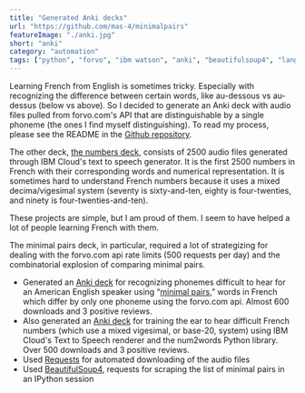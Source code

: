 ```yaml
---
title: "Generated Anki decks"
url: "https://github.com/mas-4/minimalpairs"
featureImage: "./anki.jpg"
short: "anki"
category: "automation"
tags: ["python", "forvo", "ibm watson", "anki", "beautifulsoup4", "language"]
---
```

Learning French from English is sometimes tricky. Especially with recognizing
the difference between certain words, like au-dessous vs au-dessus (below vs
above). So I decided to generate an Anki deck with audio files pulled from
forvo.com's API that are distinguishable by a single phoneme (the ones I find
myself distinguishing). To read my process, please see the README in the [Github
repository][5].

The other deck, [the numbers deck][6], consists of 2500 audio files generated
through IBM Cloud's text to speech generator. It is the first 2500 numbers in
French with their corresponding words and numerical representation. It is
sometimes hard to understand French numbers because it uses a mixed
decima/vigesimal system (seventy is sixty-and-ten, eighty is four-twenties, and
ninety is four-twenties-and-ten).

These projects are simple, but I am proud of them. I seem to have helped a lot
of people learning French with them.

The minimal pairs deck, in particular, required a lot of strategizing for
dealing with the forvo.com api rate limits (500 requests per day) and the
combinatorial explosion of comparing minimal pairs.

- Generated an [Anki deck][0] for recognizing phonemes difficult to hear for an
  American English speaker using “[minimal pairs][1],” words in French which
  differ by only one phoneme using the forvo.com api. Almost 600 downloads and
  3 positive reviews.
- Also generated an [Anki deck][4] for training the ear to hear difficult French
  numbers (which use a mixed vigesimal, or base-20, system) using IBM Cloud's
  Text to Speech renderer and the num2words Python library. Over 500 downloads
  and 3 positive reviews.
- Used [Requests][2] for automated downloading of the audio files
- Used [BeautifulSoup4][3], requests for scraping the list of minimal pairs in
  an IPython session

[0]: https://ankiweb.net/shared/info/1347940877
[1]: https://en.wikipedia.org/wiki/Minimal_pair
[2]: https://requests.readthedocs.io/en/master/
[3]: https://www.crummy.com/software/BeautifulSoup/
[4]: https://ankiweb.net/shared/info/1704367316
[5]: https://github.com/mas-4/minimalpairs
[6]: https://ankiweb.net/shared/info/1704367316
